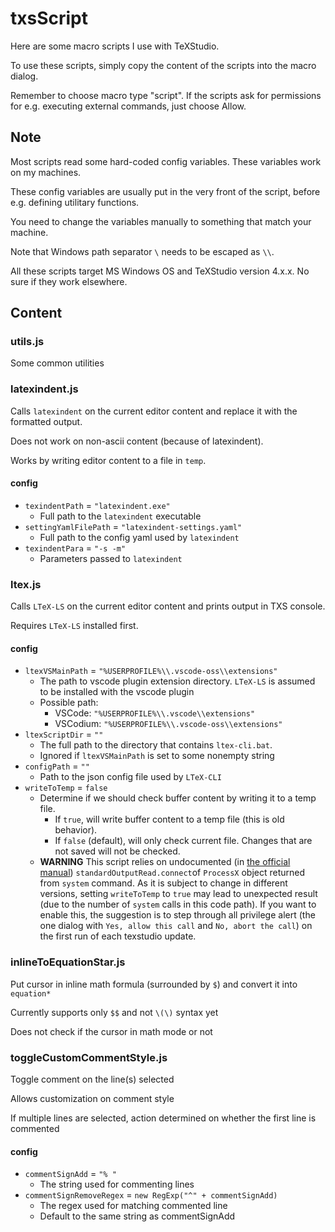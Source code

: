 # txsScript

Here are some macro scripts I use with TeXStudio.

To use these scripts, simply copy the content of the scripts into the macro dialog.

Remember to choose macro type "script". If the scripts ask for permissions for e.g. executing external commands, just choose Allow.

## Note

Most scripts read some hard-coded config variables. These variables work on my machines.

These config variables are usually put in the very front of the script, before e.g. defining utilitary functions.

You need to change the variables manually to something that match your machine.

Note that Windows path separator `\` needs to be escaped as `\\`.

All these scripts target MS Windows OS and TeXStudio version 4.x.x. No sure if they work elsewhere.

## Content

### utils.js

Some common utilities

### latexindent.js

Calls `latexindent` on the current editor content and replace it with the formatted output.

Does not work on non-ascii content (because of latexindent).

Works by writing editor content to a file in `temp`.

#### config

* `texindentPath` = `"latexindent.exe"`
    * Full path to the `latexindent` executable
* `settingYamlFilePath` = `"latexindent-settings.yaml"`
    * Full path to the config yaml used by `latexindent`
* `texindentPara` = `"-s -m"`
    * Parameters passed to `latexindent`

### ltex.js

Calls `LTeX-LS` on the current editor content and prints output in TXS console.

Requires `LTeX-LS` installed first.

#### config

* `ltexVSMainPath` = `"%USERPROFILE%\\.vscode-oss\\extensions"`
    * The path to vscode plugin extension directory. `LTeX-LS` is assumed to be installed with the vscode plugin
    * Possible path:
        * VSCode: `"%USERPROFILE%\\.vscode\\extensions"`
        * VSCodium: `"%USERPROFILE%\\.vscode-oss\\extensions"`
* `ltexScriptDir` = `""`
    * The full path to the directory that contains `ltex-cli.bat`.
    * Ignored if `ltexVSMainPath` is set to some nonempty string
* `configPath` = `""`
    * Path to the json config file used by `LTeX-CLI`
* `writeToTemp` = `false`
    * Determine if we should check buffer content by writing it to a temp file.
        * If `true`, will write buffer content to a temp file (this is old behavior).
        * If `false` (default), will only check current file. Changes that are not saved will not be checked.
    * **WARNING** This script relies on undocumented (in [the official manual](https://texstudio-org.github.io/advanced.html#script-macros)) `standardOutputRead.connect`of `ProcessX` object returned from `system` command. As it is subject to change in different versions, setting `writeToTemp` to `true` may lead to unexpected result (due to the number of `system` calls in this code path). If you want to enable this, the suggestion is to step through all privilege alert (the one dialog with `Yes, allow this call` and `No, abort the call`) on the first run of each texstudio update.

### inlineToEquationStar.js

Put cursor in inline math formula (surrounded by `$`) and convert it into `equation*`

Currently supports only `$$` and not `\(\)` syntax yet

Does not check if the cursor in math mode or not

### toggleCustomCommentStyle.js

Toggle comment on the line(s) selected

Allows customization on comment style

If multiple lines are selected, action determined on whether the first line is commented

#### config

* `commentSignAdd` = `"% "`
    * The string used for commenting lines
* `commentSignRemoveRegex` = `new RegExp("^" + commentSignAdd)`
    * The regex used for matching commented line
    * Default to the same string as commentSignAdd


